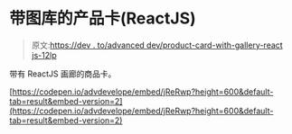 # 带图库的产品卡(ReactJS)

> 原文:[https://dev . to/advanced dev/product-card-with-gallery-react js-12lp](https://dev.to/advanceddev/product-card-with-gallery-reactjs-12lp)

带有 ReactJS 画廊的商品卡。

[https://codepen.io/advdevelope/embed/jReRwp?height=600&default-tab=result&embed-version=2](https://codepen.io/advdevelope/embed/jReRwp?height=600&default-tab=result&embed-version=2)